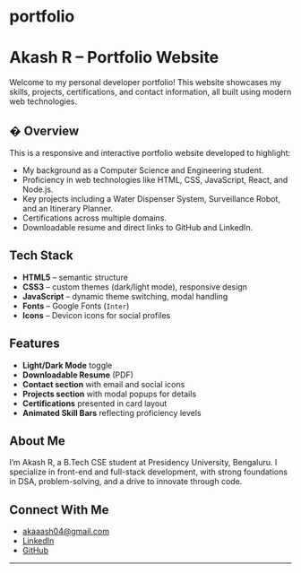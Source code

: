 # portfolio
#  Akash R – Portfolio Website

Welcome to my personal developer portfolio! This website showcases my skills, projects, certifications, and contact information, all built using modern web technologies.

## � Overview

This is a responsive and interactive portfolio website developed to highlight:
- My background as a Computer Science and Engineering student.
- Proficiency in web technologies like HTML, CSS, JavaScript, React, and Node.js.
- Key projects including a Water Dispenser System, Surveillance Robot, and an Itinerary Planner.
- Certifications across multiple domains.
- Downloadable resume and direct links to GitHub and LinkedIn.

##  Tech Stack

- **HTML5** – semantic structure
- **CSS3** – custom themes (dark/light mode), responsive design
- **JavaScript** – dynamic theme switching, modal handling
- **Fonts** – Google Fonts (`Inter`)
- **Icons** – Devicon icons for social profiles

##  Features

-  **Light/Dark Mode** toggle
-  **Downloadable Resume** (PDF)
-  **Contact section** with email and social icons
-  **Projects section** with modal popups for details
-  **Certifications** presented in card layout
-  **Animated Skill Bars** reflecting proficiency levels




##  About Me

I’m Akash R, a B.Tech CSE student at Presidency University, Bengaluru. I specialize in front-end and full-stack development, with strong foundations in DSA, problem-solving, and a drive to innovate through code.

##  Connect With Me

-  [akaaash04@gmail.com](mailto:akaaash04@gmail.com)
-  [LinkedIn](https://www.linkedin.com/in/akaaash04)
-  [GitHub](https://github.com/akaaash04)


---
